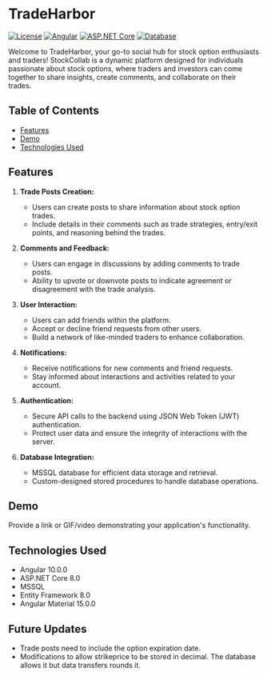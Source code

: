 # TradeHarbor

[![License](https://img.shields.io/badge/License-CC%20BY--NC%204.0-lightgrey.svg)](https://creativecommons.org/licenses/by-nc/4.0/)
[![Angular](https://img.shields.io/badge/Angular-15.0.0-green.svg)](https://angular.io/)
[![ASP.NET Core](https://img.shields.io/badge/ASP.NET%20Core-8.0-blue.svg)](https://dotnet.microsoft.com/)
[![Database](https://img.shields.io/badge/Database-MSSQL-blue.svg)](https://www.microsoft.com/en-us/sql-server)

Welcome to TradeHarbor, your go-to social hub for stock option enthusiasts and traders! StockCollab is a dynamic platform designed for individuals passionate about stock options, where traders and investors can come together to share insights, create comments, and collaborate on their trades.

## Table of Contents
- [Features](#features)
- [Demo](#demo)
- [Technologies Used](#technologies-used)

## Features

1. **Trade Posts Creation:**
   - Users can create posts to share information about stock option trades.
   - Include details in their comments such as trade strategies, entry/exit points, and reasoning behind the trades.

2. **Comments and Feedback:**
   - Users can engage in discussions by adding comments to trade posts.
   - Ability to upvote or downvote posts to indicate agreement or disagreement with the trade analysis.

3. **User Interaction:**
   - Users can add friends within the platform.
   - Accept or decline friend requests from other users.
   - Build a network of like-minded traders to enhance collaboration.

4. **Notifications:**
   - Receive notifications for new comments and friend requests.
   - Stay informed about interactions and activities related to your account.

5. **Authentication:**
   - Secure API calls to the backend using JSON Web Token (JWT) authentication.
   - Protect user data and ensure the integrity of interactions with the server.

6. **Database Integration:**
   - MSSQL database for efficient data storage and retrieval.
   - Custom-designed stored procedures to handle database operations.

## Demo

Provide a link or GIF/video demonstrating your application's functionality.

## Technologies Used

- Angular 10.0.0
- ASP.NET Core 8.0
- MSSQL
- Entity Framework 8.0
- Angular Material 15.0.0

## Future Updates
- Trade posts need to include the option expiration date.
- Modifications to allow strikeprice to be stored in decimal. The database allows it but data transfers rounds it.

